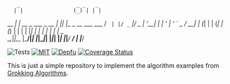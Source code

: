        _                  _ _   _
      | |                (_) | | |
  __ _| | __ _  ___  _ __ _| |_| |__  _ __ ___  ___
 / _` | |/ _` |/ _ \| '__| | __| '_ \| '_ ` _ \/ __|
| (_| | | (_| | (_) | |  | | |_| | | | | | | | \__ \
 \__,_|_|\__, |\___/|_|  |_|\__|_| |_|_| |_| |_|___/
          __/ |
         |___/

![Tests](https://github.com/jameswillock/algorithms-deno/workflows/Tests/badge.svg) [![MIT](https://img.shields.io/github/license/jameswillock/algorithms-deno.svg)](https://github.com/jameswillock/prost/blob/master/LICENSE) [![Depfu](https://badges.depfu.com/badges/b497d8be1cc358217997d2a3624ba0ae/overview.svg)](https://depfu.com/github/jameswillock/prost?project_id=7502) [![Coverage Status](https://coveralls.io/repos/github/jameswillock/algorithms-deno/badge.svg?branch=master)](https://coveralls.io/github/jameswillock/algorithms-deno?branch=master)

This is just a simple repository to implement the 
algorithm examples from [Grokking Algorithms](https://www.manning.com/books/grokking-algorithms).
